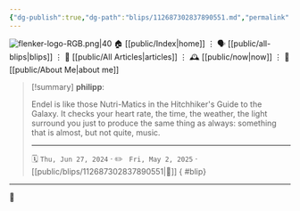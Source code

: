 ```yaml
---
{"dg-publish":true,"dg-path":"blips/112687302837890551.md","permalink":"/blips/112687302837890551/","title":"philipp on mastodon @ 2024-06-27","created":"2024-06-27T07:03:04","updated":"2025-05-02T08:50:44"}
---
```



<div class="transclusion internal-embed is-loaded"><div class="markdown-embed">




![flenker-logo-RGB.png|40](/img/user/attachments/flenker-logo-RGB.png)
🏠 [[public/Index\|home]]  ⋮ 🗣️ [[public/all-blips\|blips]] ⋮  📝 [[public/All Articles\|articles]]  ⋮ 🕰️ [[public/now\|now]] ⋮ 🪪 [[public/About Me\|about me]]


</div></div>


> [!summary] **philipp**:
>
> Endel is like those Nutri-Matics in the Hitchhiker's Guide to the Galaxy. It checks your heart rate, the time, the weather, the light surround you just to produce the same thing as always: something that is almost, but not quite, music.
> - - -
>
> 🗓️ <code>Thu, Jun 27, 2024</code>  · ✏️ <code> Fri, May 2, 2025</code>  · [[public/blips/112687302837890551\|🔗]]
{ #blip}


- - -

 👾
